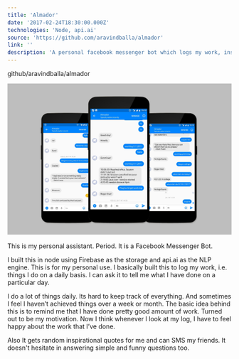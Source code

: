 ```yaml
---
title: 'Almador'
date: '2017-02-24T18:30:00.000Z'
technologies: 'Node, api.ai'
source: 'https://github.com/aravindballa/almador'
link: ''
description: 'A personal facebook messenger bot which logs my work, inspires me, and sends messages on my behalf. It doesnot hesitate in answering simple and funny questions too.'
---
```


github/aravindballa/almador

![Almador](./almador.png)

This is my personal assistant. Period. It is a Facebook Messenger Bot.

I built this in node using Firebase as the storage and api.ai as the NLP engine. This is for my personal use. I basically built this to log my work, i.e. things I do on a daily basis. I can ask it to tell me what I have done on a particular day.

I do a lot of things daily. Its hard to keep track of everything. And sometimes I feel I haven’t achieved things over a week or month. The basic idea behind this is to remind me that I have done pretty good amount of work. Turned out to be my motivation. Now I think whenever I look at my log, I have to feel happy about the work that I’ve done.

Also It gets random inspirational quotes for me and can SMS my friends. It doesn't hesitate in answering simple and funny questions too.
